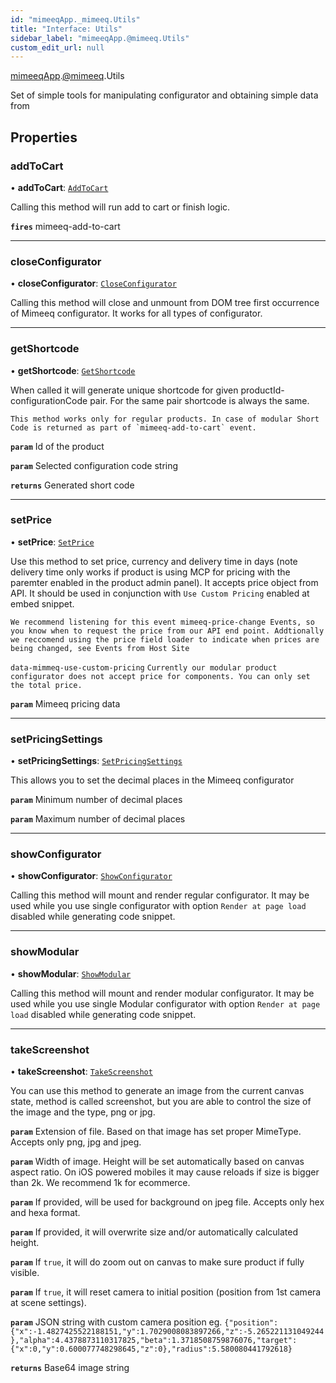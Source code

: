 ```yaml
---
id: "mimeeqApp._mimeeq.Utils"
title: "Interface: Utils"
sidebar_label: "mimeeqApp.@mimeeq.Utils"
custom_edit_url: null
---
```


[mimeeqApp](../modules/mimeeqApp.md).[@mimeeq](../namespaces/mimeeqApp._mimeeq.md).Utils

Set of simple tools for manipulating configurator and obtaining simple data from

## Properties

### addToCart

• **addToCart**: [`AddToCart`](../namespaces/mimeeqApp._mimeeq.md#addtocart)

Calling this method will run add to cart or finish logic.

**`fires`** mimeeq-add-to-cart

___

### closeConfigurator

• **closeConfigurator**: [`CloseConfigurator`](../namespaces/mimeeqApp._mimeeq.md#closeconfigurator)

Calling this method will close and unmount from DOM tree first occurrence of Mimeeq configurator. It works for all types of configurator.

___

### getShortcode

• **getShortcode**: [`GetShortcode`](../namespaces/mimeeqApp._mimeeq.md#getshortcode)

When called it will generate unique shortcode for given productId-configurationCode pair. For the same pair shortcode is always the same.

```
This method works only for regular products. In case of modular Short Code is returned as part of `mimeeq-add-to-cart` event.
```

**`param`** Id of the product

**`param`** Selected configuration code string

**`returns`** Generated short code

___

### setPrice

• **setPrice**: [`SetPrice`](../namespaces/mimeeqApp._mimeeq.md#setprice)

Use this method to set price, currency and delivery time in days (note delivery time only works if product is using MCP for pricing with the paremter enabled in the product admin panel). It accepts price object from API. It should be used in conjunction with `Use Custom Pricing` enabled at embed snippet.
```
We recommend listening for this event mimeeq-price-change Events, so you know when to request the price from our API end point. Addtionally we reccomend using the price field loader to indicate when prices are being changed, see Events from Host Site
```
```data-mimmeq-use-custom-pricing```
```Currently our modular product configurator does not accept price for components. You can only set the total price.```

**`param`** Mimeeq pricing data

___

### setPricingSettings

• **setPricingSettings**: [`SetPricingSettings`](../namespaces/mimeeqApp._mimeeq.md#setpricingsettings)

This allows you to set the decimal places in the Mimeeq configurator

**`param`** Minimum number of decimal places

**`param`** Maximum number of decimal places

___

### showConfigurator

• **showConfigurator**: [`ShowConfigurator`](../namespaces/mimeeqApp._mimeeq.md#showconfigurator)

Calling this method will mount and render regular configurator. It may be used while you use single configurator with option `Render at page load` disabled while generating code snippet.

___

### showModular

• **showModular**: [`ShowModular`](../namespaces/mimeeqApp._mimeeq.md#showmodular)

Calling this method will mount and render modular configurator. It may be used while you use single Modular configurator with option `Render at page load` disabled while generating code snippet.

___

### takeScreenshot

• **takeScreenshot**: [`TakeScreenshot`](../namespaces/mimeeqApp._mimeeq.md#takescreenshot)

You can use this method to generate an image from the current canvas state, method is called screenshot, but you are able to control the size of the image and the type, png or jpg.

**`param`** Extension of file. Based on that image has set proper MimeType. Accepts only png, jpg and jpeg.

**`param`** Width of image. Height will be set automatically based on canvas aspect ratio. On iOS powered mobiles it may cause reloads if size is bigger than 2k. We recommend 1k for ecommerce.

**`param`** If provided, will be used for background on jpeg file. Accepts only hex and hexa format.

**`param`** If provided, it will overwrite size and/or automatically calculated height.

**`param`** If `true`, it will do zoom out on canvas to make sure product if fully visible.

**`param`** If `true`, it will reset camera to initial position (position from 1st camera at scene settings).

**`param`** JSON string with custom camera position eg. `{"position":{"x":-1.4827425522188151,"y":1.7029008083897266,"z":-5.265221131049244},"alpha":4.4378873110317825,"beta":1.3718508759876076,"target":{"x":0,"y":0.600077748298645,"z":0},"radius":5.580080441792618}`

**`returns`** Base64 image string
